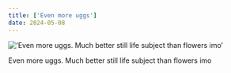 ```yaml
---
title: ['Even more uggs']
date: 2024-05-08
---
```


![‘Even more uggs. Much better still life subject than flowers imo’](/240508_even-more-uggs_0.jpg)

Even more uggs. Much better still life subject than flowers imo
